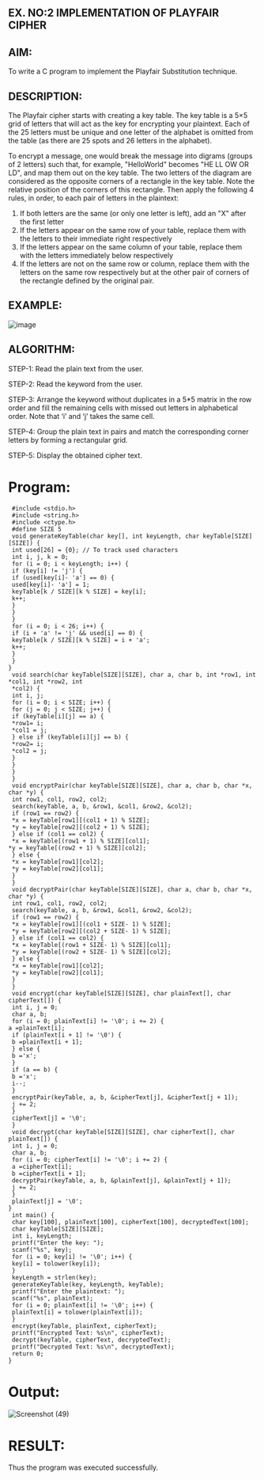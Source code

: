 ## EX. NO:2 IMPLEMENTATION OF PLAYFAIR CIPHER


## AIM:
 
To write a C program to implement the Playfair Substitution technique.

## DESCRIPTION:

The Playfair cipher starts with creating a key table. The key table is a 5×5 grid of letters that will act as the key for encrypting your plaintext. Each of the 25 letters must be unique and one letter of the alphabet is omitted from the table (as there are 25 spots and 26 letters in the alphabet).

To encrypt a message, one would break the message into digrams (groups of 2 letters) such that, for example, "HelloWorld" becomes "HE LL OW OR LD", and map them out on the key table. The two letters of the diagram are considered as the opposite corners of a rectangle in the key table. Note the relative position of the corners of this rectangle. Then apply the following 4 rules, in order, to each pair of letters in the plaintext:
1.	If both letters are the same (or only one letter is left), add an "X" after the first letter
2.	If the letters appear on the same row of your table, replace them with the letters to their immediate right respectively
3.	If the letters appear on the same column of your table, replace them with the letters immediately below respectively
4.	If the letters are not on the same row or column, replace them with the letters on the same row respectively but at the other pair of corners of the rectangle defined by the original pair.
## EXAMPLE:
![image](https://github.com/Hemamanigandan/EX-NO-2-/assets/149653568/e6858d4f-b122-42ba-acdb-db18ec2e9675)


## ALGORITHM:

STEP-1: Read the plain text from the user.

STEP-2: Read the keyword from the user.

STEP-3: Arrange the keyword without duplicates in a 5*5 matrix in the row order and fill the remaining cells with missed out letters in alphabetical order. Note that ‘i’ and ‘j’ takes the same cell.

STEP-4: Group the plain text in pairs and match the corresponding corner letters by forming a rectangular grid.

STEP-5: Display the obtained cipher text.


# Program:

```
 #include <stdio.h>
 #include <string.h>
 #include <ctype.h>
 #define SIZE 5
 void generateKeyTable(char key[], int keyLength, char keyTable[SIZE][SIZE]) {
 int used[26] = {0}; // To track used characters
 int i, j, k = 0;
 for (i = 0; i < keyLength; i++) {
 if (key[i] != 'j') {
 if (used[key[i]- 'a'] == 0) {
 used[key[i]- 'a'] = 1;
 keyTable[k / SIZE][k % SIZE] = key[i];
 k++;
 }
 }
 }
 for (i = 0; i < 26; i++) {
 if (i + 'a' != 'j' && used[i] == 0) {
 keyTable[k / SIZE][k % SIZE] = i + 'a';
 k++;
 }
 }
}
 void search(char keyTable[SIZE][SIZE], char a, char b, int *row1, int *col1, int *row2, int
 *col2) {
 int i, j;
 for (i = 0; i < SIZE; i++) {
 for (j = 0; j < SIZE; j++) {
 if (keyTable[i][j] == a) {
 *row1= i;
 *col1 = j;
 } else if (keyTable[i][j] == b) {
 *row2= i;
 *col2 = j;
 }
 }
 }
 }
 void encryptPair(char keyTable[SIZE][SIZE], char a, char b, char *x, char *y) {
 int row1, col1, row2, col2;
 search(keyTable, a, b, &row1, &col1, &row2, &col2);
 if (row1 == row2) {
 *x = keyTable[row1][(col1 + 1) % SIZE];
 *y = keyTable[row2][(col2 + 1) % SIZE];
 } else if (col1 == col2) {
 *x = keyTable[(row1 + 1) % SIZE][col1];
*y = keyTable[(row2 + 1) % SIZE][col2];
 } else {
 *x = keyTable[row1][col2];
 *y = keyTable[row2][col1];
 }
 }
 void decryptPair(char keyTable[SIZE][SIZE], char a, char b, char *x, char *y) {
 int row1, col1, row2, col2;
 search(keyTable, a, b, &row1, &col1, &row2, &col2);
 if (row1 == row2) {
 *x = keyTable[row1][(col1 + SIZE- 1) % SIZE];
 *y = keyTable[row2][(col2 + SIZE- 1) % SIZE];
 } else if (col1 == col2) {
 *x = keyTable[(row1 + SIZE- 1) % SIZE][col1];
 *y = keyTable[(row2 + SIZE- 1) % SIZE][col2];
 } else {
 *x = keyTable[row1][col2];
 *y = keyTable[row2][col1];
 }
 }
 void encrypt(char keyTable[SIZE][SIZE], char plainText[], char cipherText[]) {
 int i, j = 0;
 char a, b;
 for (i = 0; plainText[i] != '\0'; i += 2) {
a =plainText[i];
 if (plainText[i + 1] != '\0') {
 b =plainText[i + 1];
 } else {
 b ='x';
 }
 if (a == b) {
 b ='x';
 i--;
 }
 encryptPair(keyTable, a, b, &cipherText[j], &cipherText[j + 1]);
 j += 2;
 }
 cipherText[j] = '\0';
 }
 void decrypt(char keyTable[SIZE][SIZE], char cipherText[], char plainText[]) {
 int i, j = 0;
 char a, b;
 for (i = 0; cipherText[i] != '\0'; i += 2) {
 a =cipherText[i];
 b =cipherText[i + 1];
 decryptPair(keyTable, a, b, &plainText[j], &plainText[j + 1]);
 j += 2;
 }
 plainText[j] = '\0';
}
 int main() {
 char key[100], plainText[100], cipherText[100], decryptedText[100];
 char keyTable[SIZE][SIZE];
 int i, keyLength;
 printf("Enter the key: ");
 scanf("%s", key);
 for (i = 0; key[i] != '\0'; i++) {
 key[i] = tolower(key[i]);
 }
 keyLength = strlen(key);
 generateKeyTable(key, keyLength, keyTable);
 printf("Enter the plaintext: ");
 scanf("%s", plainText);
 for (i = 0; plainText[i] != '\0'; i++) {
 plainText[i] = tolower(plainText[i]);
 }
 encrypt(keyTable, plainText, cipherText);
 printf("Encrypted Text: %s\n", cipherText);
 decrypt(keyTable, cipherText, decryptedText);
 printf("Decrypted Text: %s\n", decryptedText);
 return 0;
}
```

# Output:

![Screenshot (49)](https://github.com/user-attachments/assets/d0418966-4e8a-474d-b2b3-b7dcda4d705d)

# RESULT:

Thus the program was executed successfully.

